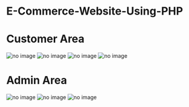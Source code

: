 # E-Commerce-Website-Using-PHP

<h1>Customer Area</h1>

<img src="https://github.com/shuvra-matrix/images/customer%20page.png" alt="no image">

<img src="https://github.com/shuvra-matrix/images/homepage.png" alt="no image">




<img src="https://github.com/shuvra-matrix/images/shop_page.png" alt="no image">

<img src="https://github.com/shuvra-matrix/images/cart.png" alt="no image">
<br>
<h1>Admin Area </h1>

<img src="https://github.com/shuvra-matrix/images/caragory admin.png" alt="no image">

<img src="https://github.com/shuvra-matrix/images/show product.png" alt="no image">

<img src="https://github.com/shuvra-matrix/images/addproduct.png" alt="no image">


